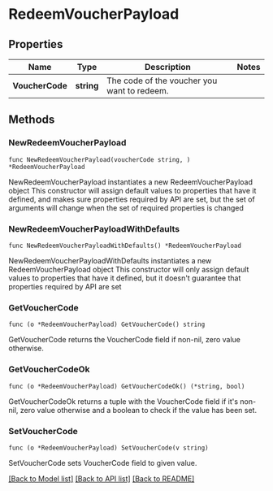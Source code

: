 # RedeemVoucherPayload

## Properties

Name | Type | Description | Notes
------------ | ------------- | ------------- | -------------
**VoucherCode** | **string** | The code of the voucher you want to redeem. | 

## Methods

### NewRedeemVoucherPayload

`func NewRedeemVoucherPayload(voucherCode string, ) *RedeemVoucherPayload`

NewRedeemVoucherPayload instantiates a new RedeemVoucherPayload object
This constructor will assign default values to properties that have it defined,
and makes sure properties required by API are set, but the set of arguments
will change when the set of required properties is changed

### NewRedeemVoucherPayloadWithDefaults

`func NewRedeemVoucherPayloadWithDefaults() *RedeemVoucherPayload`

NewRedeemVoucherPayloadWithDefaults instantiates a new RedeemVoucherPayload object
This constructor will only assign default values to properties that have it defined,
but it doesn't guarantee that properties required by API are set

### GetVoucherCode

`func (o *RedeemVoucherPayload) GetVoucherCode() string`

GetVoucherCode returns the VoucherCode field if non-nil, zero value otherwise.

### GetVoucherCodeOk

`func (o *RedeemVoucherPayload) GetVoucherCodeOk() (*string, bool)`

GetVoucherCodeOk returns a tuple with the VoucherCode field if it's non-nil, zero value otherwise
and a boolean to check if the value has been set.

### SetVoucherCode

`func (o *RedeemVoucherPayload) SetVoucherCode(v string)`

SetVoucherCode sets VoucherCode field to given value.



[[Back to Model list]](../README.md#documentation-for-models) [[Back to API list]](../README.md#documentation-for-api-endpoints) [[Back to README]](../README.md)


